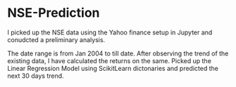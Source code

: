 # NSE-Prediction
I picked up the NSE data using the Yahoo finance setup in Jupyter and conudcted a preliminary analysis.

The date range is from Jan 2004 to till date. After observing the trend of the existing data, 
I have calculated the returns on the same. Picked up the Linear Regression Model using ScikitLearn dictonaries and predicted the next 30 days trend.

